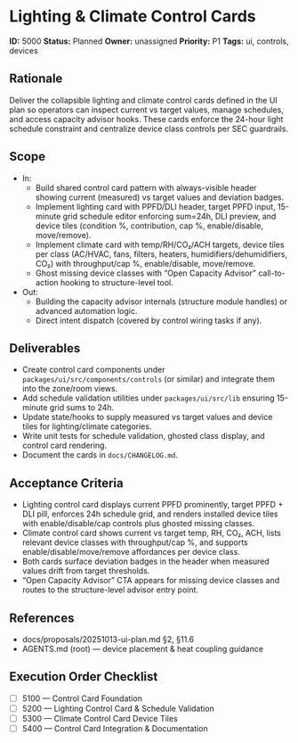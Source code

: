 # Lighting & Climate Control Cards

**ID:** 5000
**Status:** Planned
**Owner:** unassigned
**Priority:** P1
**Tags:** ui, controls, devices

## Rationale
Deliver the collapsible lighting and climate control cards defined in the UI plan so operators can inspect current vs target values, manage schedules, and access capacity advisor hooks.
These cards enforce the 24-hour light schedule constraint and centralize device class controls per SEC guardrails.

## Scope
- In:
  - Build shared control card pattern with always-visible header showing current (measured) vs target values and deviation badges.
  - Implement lighting card with PPFD/DLI header, target PPFD input, 15-minute grid schedule editor enforcing sum=24h, DLI preview, and device tiles (condition %, contribution, cap %, enable/disable, move/remove).
  - Implement climate card with temp/RH/CO₂/ACH targets, device tiles per class (AC/HVAC, fans, filters, heaters, humidifiers/dehumidifiers, CO₂) with throughput/cap %, enable/disable, move/remove.
  - Ghost missing device classes with “Open Capacity Advisor” call-to-action hooking to structure-level tool.
- Out:
  - Building the capacity advisor internals (structure module handles) or advanced automation logic.
  - Direct intent dispatch (covered by control wiring tasks if any).

## Deliverables
- Create control card components under `packages/ui/src/components/controls` (or similar) and integrate them into the zone/room views.
- Add schedule validation utilities under `packages/ui/src/lib` ensuring 15-minute grid sums to 24h.
- Update state/hooks to supply measured vs target values and device tiles for lighting/climate categories.
- Write unit tests for schedule validation, ghosted class display, and control card rendering.
- Document the cards in `docs/CHANGELOG.md`.

## Acceptance Criteria
- Lighting control card displays current PPFD prominently, target PPFD + DLI pill, enforces 24h schedule grid, and renders installed device tiles with enable/disable/cap controls plus ghosted missing classes.
- Climate control card shows current vs target temp, RH, CO₂, ACH, lists relevant device classes with throughput/cap %, and supports enable/disable/move/remove affordances per device class.
- Both cards surface deviation badges in the header when measured values drift from target thresholds.
- “Open Capacity Advisor” CTA appears for missing device classes and routes to the structure-level advisor entry point.

## References
- docs/proposals/20251013-ui-plan.md §2, §11.6
- AGENTS.md (root) — device placement & heat coupling guidance

## Execution Order Checklist
- [ ] 5100 — Control Card Foundation
- [ ] 5200 — Lighting Control Card & Schedule Validation
- [ ] 5300 — Climate Control Card Device Tiles
- [ ] 5400 — Control Card Integration & Documentation
